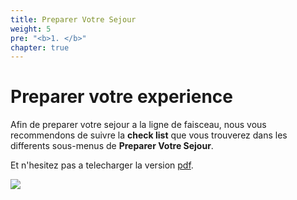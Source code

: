 ```yaml
---
title: Preparer Votre Sejour
weight: 5
pre: "<b>1. </b>"
chapter: true
---
```


# Preparer votre experience

Afin de preparer votre sejour a la ligne de faisceau, nous vous recommendons de suivre la **check list** que vous
trouverez dans les differents sous-menus de **Preparer Votre Sejour**.

Et n'hesitez pas a telecharger la version [pdf](/images/prepare_venue/mypdf.pdf).

<img src='/images/prepare_venue/check_list_logo.png' />